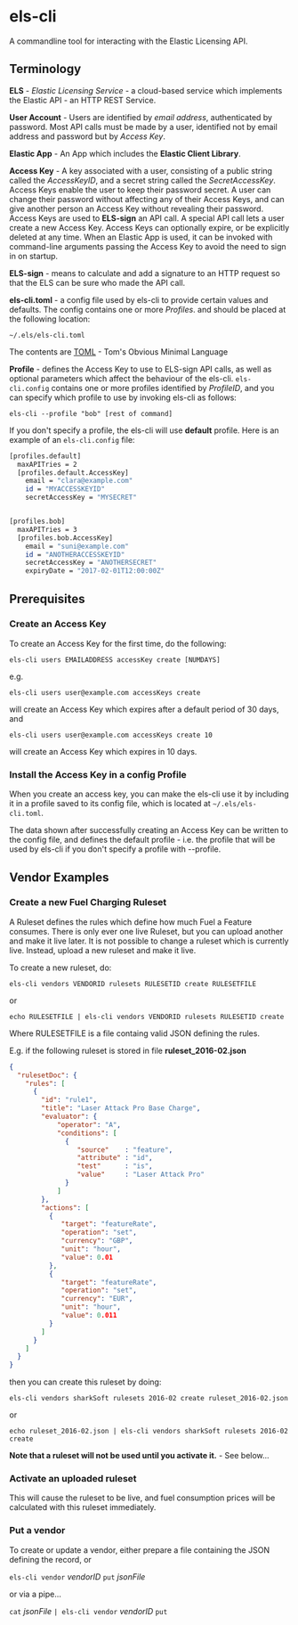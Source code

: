 # els-cli
A commandline tool for interacting with the Elastic Licensing API.

## Terminology

**ELS** - *Elastic Licensing Service* - a cloud-based service which implements
the Elastic API - an HTTP REST Service.

**User Account** - Users are identified by *email address*, authenticated by
password. Most API calls must be made by a user, identified not by email address
and password but by *Access Key*.

**Elastic App** - An App which includes the **Elastic Client Library**.

**Access Key** - A key associated with a user, consisting of a public string
called the *AccessKeyID*, and a secret string called the *SecretAccessKey*.
Access Keys enable the user to keep their password secret. A user can change
their password without affecting any of their Access Keys, and can give another
person an Access Key without revealing their password. Access Keys are used to
**ELS-sign** an API call. A special API call lets a user create a new Access Key.
Access Keys can optionally expire, or be explicitly
deleted at any time. When an Elastic App is used, it can be invoked with
command-line arguments passing the Access Key to avoid the need to sign in on
startup.

**ELS-sign** - means to calculate and add a signature to an HTTP request so that
the ELS can be sure who made the API call.

**els-cli.toml** - a config file used by els-cli to provide certain values
and defaults. The config contains one or more *Profiles*. and should be placed
at the following location:

    ~/.els/els-cli.toml

The contents are [TOML](https://github.com/toml-lang/toml) - Tom's Obvious
Minimal Language

**Profile** - defines the Access Key to use to ELS-sign API calls, as well as
optional parameters which affect the behaviour of the els-cli. `els-cli.config`
contains one or more profiles identified by *ProfileID*, and you can specify
which profile to use by invoking els-cli as follows:

    els-cli --profile "bob" [rest of command]

If you don't specify a profile, the els-cli will use **default** profile. Here
is an example of an `els-cli.config` file:

```bash
[profiles.default]
  maxAPITries = 2
  [profiles.default.AccessKey]
    email = "clara@example.com"
    id = "MYACCESSKEYID"
    secretAccessKey = "MYSECRET"


[profiles.bob]
  maxAPITries = 3
  [profiles.bob.AccessKey]
    email = "suni@example.com"
    id = "ANOTHERACCESSKEYID"
    secretAccessKey = "ANOTHERSECRET"
    expiryDate = "2017-02-01T12:00:00Z"
```

## Prerequisites

### Create an Access Key
To create an Access Key for the first time, do the following:

    els-cli users EMAILADDRESS accessKey create [NUMDAYS]

e.g.

    els-cli users user@example.com accessKeys create

will create an Access Key which expires after a default period of 30 days, and

    els-cli users user@example.com accessKeys create 10

will create an Access Key which expires in 10 days.

### Install the Access Key in a config Profile

When you create an access key, you can make the els-cli use it by including it
in a profile saved to its config file, which is located at `~/.els/els-cli.toml`.

The data shown after successfully creating an Access Key can be written to the
config file, and defines the default profile - i.e. the profile that will be
used by els-cli if you don't specify a profile with --profile.

## Vendor Examples

### Create a new Fuel Charging Ruleset

A Ruleset defines the rules which define how much Fuel a Feature consumes. There
is only ever one live Ruleset, but you can upload another and make it live
later. It is not possible to change a ruleset which is currently live. Instead,
upload a new ruleset and make it live.

To create a new ruleset, do:

    els-cli vendors VENDORID rulesets RULESETID create RULESETFILE

or

    echo RULESETFILE | els-cli vendors VENDORID rulesets RULESETID create

Where RULESETFILE is a file containg valid JSON defining the rules.

E.g. if the following ruleset is stored in file **ruleset_2016-02.json**

```json
{
  "rulesetDoc": {
    "rules": [
      {
        "id": "rule1",
        "title": "Laser Attack Pro Base Charge",
        "evaluator": {
            "operator": "A",
            "conditions": [
              {
                 "source"    : "feature",
                 "attribute" : "id",
                 "test"      : "is",
                 "value"     : "Laser Attack Pro"
              }
            ]
        },
        "actions": [
          {
             "target": "featureRate",
             "operation": "set",
             "currency": "GBP",
             "unit": "hour",
             "value": 0.01
          },
          {
             "target": "featureRate",
             "operation": "set",
             "currency": "EUR",
             "unit": "hour",
             "value": 0.011
          }
        ]
      }
    ]
  }
}

```
then you can create this ruleset by doing:

    els-cli vendors sharkSoft rulesets 2016-02 create ruleset_2016-02.json

or

    echo ruleset_2016-02.json | els-cli vendors sharkSoft rulesets 2016-02 create


**Note that a ruleset will not be used until you activate it.** - See below...

### Activate an uploaded ruleset

This will cause the ruleset to be live, and fuel consumption prices will be
calculated with this ruleset immediately.

### Put a vendor

To create or update a vendor, either prepare a file containing the JSON defining
the record, or

`els-cli vendor` *vendorID* `put` *jsonFile*

or via a pipe...

`cat` *jsonFile* `| els-cli vendor` *vendorID* `put`

